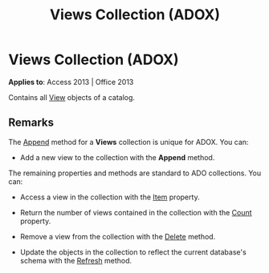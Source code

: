 ﻿---
title: Views Collection (ADOX)
TOCTitle: Views Collection (ADOX)
ms:assetid: 8d0f9517-4be1-be9c-d4cd-6d50cd5a8983
ms:mtpsurl: https://msdn.microsoft.com/en-us/library/JJ249618(v=office.15)
ms:contentKeyID: 48546246
ms.date: 09/18/2015
mtps_version: v=office.15
---

# Views Collection (ADOX)


**Applies to**: Access 2013 | Office 2013

Contains all [View](view-object-adox.md) objects of a catalog.

## Remarks

The [Append](append-method-adox-views.md) method for a **Views** collection is unique for ADOX. You can:

  - Add a new view to the collection with the **Append** method.

The remaining properties and methods are standard to ADO collections. You can:

  - Access a view in the collection with the [Item](item-property-ado.md) property.

  - Return the number of views contained in the collection with the [Count](count-property-ado.md) property.

  - Remove a view from the collection with the [Delete](delete-method-adox-collections.md) method.

  - Update the objects in the collection to reflect the current database's schema with the [Refresh](refresh-method-ado.md) method.

